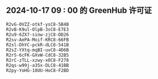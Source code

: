 ## 2024-10-17 09 : 00 的 GreenHub 许可证
```
R2vG-0VZZ-otkf-ysC8-5B4B
R2vB-K9ul-OlpB-3sC8-E7E3
R2u9-6ZX7-sinw-zjC8-DD26
R2sv-AePA-Moif-KRC8-66FB
R2sl-DhYC-pckR-dLC8-541B
R2sZ-YXtq-mqBI-uvC8-4D6B
R2rS-6cFK-GXvW-CdC8-32B5
R2rC-zTLL-xzwy-xOC8-F278
R2qs-w99j-a35x-DLC8-41BB
R2py-YoHG-18UU-HoC8-F2BD
```
